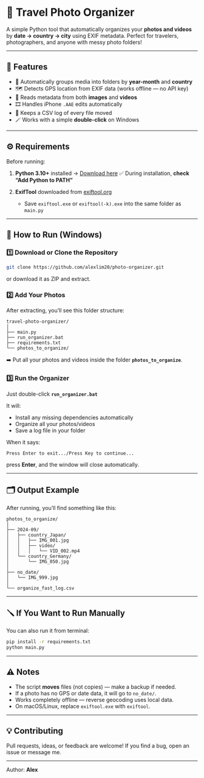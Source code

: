 # 📸 Travel Photo Organizer

A simple Python tool that automatically organizes your **photos and videos** by **date → country → city** using EXIF metadata.
Perfect for travelers, photographers, and anyone with messy photo folders!

---

## 🌟 Features

* 📂 Automatically groups media into folders by **year-month** and **country**
* 🗺️ Detects GPS location from EXIF data (works offline — no API key)
* 🧠 Reads metadata from both **images** and **videos**
* 🎞️ Handles iPhone `.AAE` edits automatically
* 💾 Keeps a CSV log of every file moved
* 🪄 Works with a simple **double-click** on Windows

---

## ⚙️ Requirements

Before running:

1. **Python 3.10+** installed
   → [Download here](https://www.python.org/downloads/)
   ✅ During installation, **check “Add Python to PATH”**
2. **ExifTool** downloaded from [exiftool.org](https://exiftool.org/)

   * Save `exiftool.exe` or `exiftool(-k).exe` into the same folder as `main.py`
---

## 🧰 How to Run (Windows)

### 1️⃣ Download or Clone the Repository

```bash
git clone https://github.com/alexlim20/photo-organizer.git
```

or download it as ZIP and extract.

### 2️⃣ Add Your Photos

After extracting, you’ll see this folder structure:

```
travel-photo-organizer/
│
├── main.py
├── run_organizer.bat
├── requirements.txt
└── photos_to_organize/
```

➡️ Put all your photos and videos inside the folder **`photos_to_organize`**.

### 3️⃣ Run the Organizer

Just double-click **`run_organizer.bat`**

It will:

* Install any missing dependencies automatically
* Organize all your photos/videos
* Save a log file in your folder

When it says:

```
Press Enter to exit.../Press Key to continue...
```

press **Enter**, and the window will close automatically.

---

## 🗂️ Output Example

After running, you’ll find something like this:

```
photos_to_organize/
│
├── 2024-09/
│   ├── country_Japan/
│   │   ├── IMG_001.jpg
│   │   ├── video/
│   │   │   └── VID_002.mp4
│   └── country_Germany/
│       └── IMG_050.jpg
│
├── no_date/
│   └── IMG_999.jpg
│
└── organize_fast_log.csv
```

---

## 🪛 If You Want to Run Manually

You can also run it from terminal:

```bash
pip install -r requirements.txt
python main.py
```

---

## ⚠️ Notes

* The script **moves** files (not copies) — make a backup if needed.
* If a photo has no GPS or date data, it will go to `no_date/`.
* Works completely offline — reverse geocoding uses local data.
* On macOS/Linux, replace `exiftool.exe` with `exiftool`.

---

## 💡 Contributing

Pull requests, ideas, or feedback are welcome!
If you find a bug, open an issue or message me.

---

Author: **Alex**
